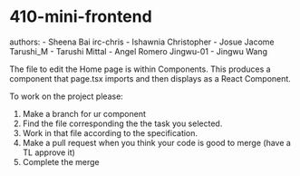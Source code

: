 # 410-mini-frontend

authors:
            - Sheena Bai
irc-chris   - Ishawnia Christopher
            - Josue Jacome
Tarushi_M   - Tarushi Mittal
            - Angel Romero
Jingwu-01   - Jingwu Wang

The file to edit the Home page is within Components. This produces a component
that page.tsx imports and then displays as a React Component.

To work on the project please:
1. Make a branch for ur component
2. Find the file corresponding the the task you selected.
3. Work in that file according to the specification.
4. Make a pull request when you think your code is good to merge (have a TL approve it)
5. Complete the merge

